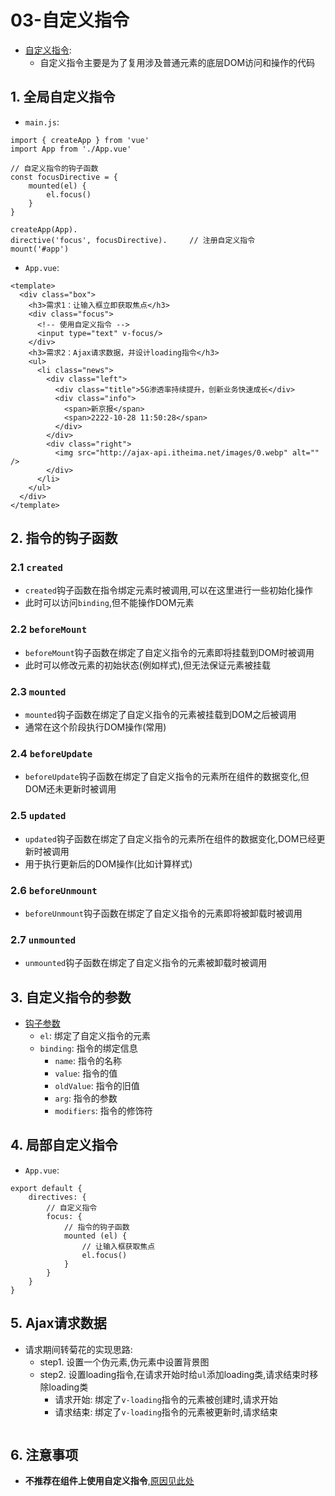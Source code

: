 # 03-自定义指令

- [自定义指令](https://cn.vuejs.org/guide/reusability/custom-directives.html#custom-directives):
  - 自定义指令主要是为了复用涉及普通元素的底层DOM访问和操作的代码

## 1. 全局自定义指令

- `main.js`:

```vue
import { createApp } from 'vue'
import App from './App.vue'

// 自定义指令的钩子函数
const focusDirective = {
    mounted(el) {
        el.focus()
    }
}

createApp(App).
directive('focus', focusDirective).     // 注册自定义指令
mount('#app')
```

- `App.vue`:

```vue
<template>
  <div class="box">
    <h3>需求1：让输入框立即获取焦点</h3>
    <div class="focus">
      <!-- 使用自定义指令 -->
      <input type="text" v-focus/>
    </div>
    <h3>需求2：Ajax请求数据，并设计loading指令</h3>
    <ul>
      <li class="news">
        <div class="left">
          <div class="title">5G渗透率持续提升，创新业务快速成长</div>
          <div class="info">
            <span>新京报</span>
            <span>2222-10-28 11:50:28</span>
          </div>
        </div>
        <div class="right">
          <img src="http://ajax-api.itheima.net/images/0.webp" alt="" />
        </div>
      </li>
    </ul>
  </div>
</template>
```

## 2. 指令的钩子函数

### 2.1 `created`

- `created`钩子函数在指令绑定元素时被调用,可以在这里进行一些初始化操作
- 此时可以访问`binding`,但不能操作DOM元素

### 2.2 `beforeMount`

- `beforeMount`钩子函数在绑定了自定义指令的元素即将挂载到DOM时被调用
- 此时可以修改元素的初始状态(例如样式),但无法保证元素被挂载

### 2.3 `mounted`

- `mounted`钩子函数在绑定了自定义指令的元素被挂载到DOM之后被调用
- 通常在这个阶段执行DOM操作(常用)

### 2.4 `beforeUpdate`

- `beforeUpdate`钩子函数在绑定了自定义指令的元素所在组件的数据变化,但DOM还未更新时被调用

### 2.5 `updated`

- `updated`钩子函数在绑定了自定义指令的元素所在组件的数据变化,DOM已经更新时被调用
- 用于执行更新后的DOM操作(比如计算样式)

### 2.6 `beforeUnmount`

- `beforeUnmount`钩子函数在绑定了自定义指令的元素即将被卸载时被调用

### 2.7 `unmounted`

- `unmounted`钩子函数在绑定了自定义指令的元素被卸载时被调用

## 3. 自定义指令的参数

- [钩子参数](https://cn.vuejs.org/guide/reusability/custom-directives.html#hook-arguments)
  - `el`: 绑定了自定义指令的元素
  - `binding`: 指令的绑定信息
    - `name`: 指令的名称
    - `value`: 指令的值
    - `oldValue`: 指令的旧值
    - `arg`: 指令的参数
    - `modifiers`: 指令的修饰符

## 4. 局部自定义指令

- `App.vue`:

```vue
export default {
    directives: {
        // 自定义指令
        focus: {
            // 指令的钩子函数
            mounted (el) {
                // 让输入框获取焦点
                el.focus()
            }
        }
    }
}
```

## 5. Ajax请求数据

- 请求期间转菊花的实现思路:
  - step1. 设置一个伪元素,伪元素中设置背景图
  - step2. 设置loading指令,在请求开始时给`ul`添加loading类,请求结束时移除loading类
    - 请求开始: 绑定了`v-loading`指令的元素被创建时,请求开始
    - 请求结束: 绑定了`v-loading`指令的元素被更新时,请求结束

```vue

```

## 6. 注意事项

- **不推荐在组件上使用自定义指令**,[原因见此处](https://cn.vuejs.org/guide/reusability/custom-directives.html#usage-on-components)